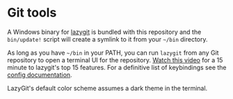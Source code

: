 # Git tools

A Windows binary for [lazygit](https://github.com/jesseduffield/lazygit) is bundled with this repository and the `bin/update!` script will create a symlink to it from your `~/bin` directory.

As long as you have `~/bin` in your PATH, you can run `lazygit` from any Git repository to open a terminal UI for the repository. [Watch this video](https://www.youtube.com/watch?v=CPLdltN7wgE) for a 15 minute to lazygit's top 15 features. For a definitive list of keybindings see the [config documentation](https://github.com/jesseduffield/lazygit/blob/master/docs/Config.md).

LazyGit's default color scheme assumes a dark theme in the terminal.
